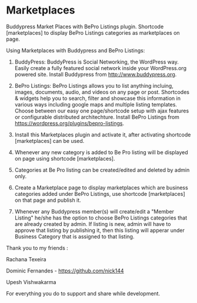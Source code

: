 Marketplaces
============

Buddypress Market Places with BePro Listings plugin. Shortcode [marketplaces] to display BePro Listings categories as marketplaces on page.

Using Marketplaces with Buddypress and BePro Listings:

1. BuddyPress: BuddyPress is Social Networking, the WordPress way. Easily create a fully featured social network inside your WordPress.org powered site. Install Buddypress from http://www.buddypress.org.

2. BePro Listings: BePro Listings allows you to list anything incluing, images, documents, audio, and videos on any page or post. Shortcodes & widgets help you to search, filter and showcase this information in various ways including google maps and multiple listing templates. Choose between our easy one page/shortcode setup with ajax features or configurable distributed architechture. Install BePro Listings from https://wordpress.org/plugins/bepro-listings.

3. Install this Marketplaces plugin and activate it, after activating shortcode [marketplaces] can be used.

4. Whenever any new category is added to Be Pro listing will be displayed on page using shortcode [marketplaces]. 

5. Categories at Be Pro listing can be created/edited and deleted by admin only.

6. Create a Marketplace page to display marketplaces which are business categories added under BePro Listings, use shortcode [marketplaces] on that page and publish it.

7. Whenever any Buddypress member(s) will create/edit a "Member Listing" he/she has the option to choose BePro Listings categories that are already created by admin. If listing is new, admin will have to approve that listing by publishing it, then this listing will apperar under Business Category that is assigned to that listing.



Thank you to my friends :

Rachana Texeira

Dominic Fernandes - https://github.com/nick144 

Upesh Vishwakarma 

For everything you do to support and share while development.